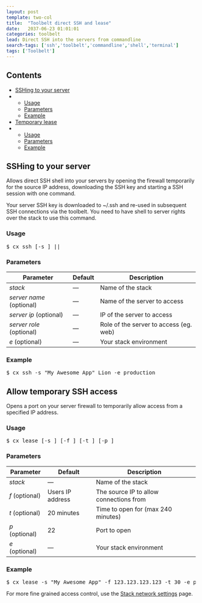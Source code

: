 ```yaml
---
layout: post
template: two-col
title:  "Toolbelt direct SSH and lease"
date:   2037-06-23 01:01:01
categories: toolbelt
lead: Direct SSH into the servers from commandline
search-tags: ['ssh','toolbelt','commandline','shell','terminal']
tags: ['Toolbelt']
---
```


<h2>Contents</h2>
<ul class="page-toc">
<li><a href="#ssh">SSHing to your server</a></li>
    <li>
        <ul>
            <li><a href="#usage1">Usage</a></li>
            <li><a href="#params">Parameters</a></li>            
            <li><a href="#example">Example</a></li>
        </ul>
    </li>
<li><a href="#temp">Temporary lease</a></li>
    <li>
        <ul>
            <li><a href="#usage2">Usage</a></li>
            <li><a href="#params2">Parameters</a></li>            
            <li><a href="#example2">Example</a></li>
        </ul>
    </li>    
</ul>

<h2 id="ssh">SSHing to your server</h2>
Allows direct SSH shell into your servers by opening the firewall temporarily for the source IP address, downloading the SSH key and starting a SSH session with one command. 

Your server SSH key is downloaded to ~/.ssh and re-used in subsequent SSH connections via the toolbelt. You need to have shell to server rights over the stack to use this command.

<h3 id="usage1">Usage</h3>

<pre class="prettyprint">
$ cx ssh [-s <stack>] <server name>|<server ip>|<server role>
</pre>

<h3 id="params">Parameters</h3>

<table class='table table-bordered table-striped table-small'>
    <thead>
        <tr>
            <th align="center">Parameter</th>
            <th align="center">Default</th>
            <th align="center">Description</th>
        </tr>
    </thead>
    <tbody>
        <tr>
            <td><i>stack</i></td>
            <td>&mdash;</td>
            <td>Name of the stack</td>
        </tr>
        <tr>
            <td><i>server name</i> (optional)</td>
            <td>&mdash;</td>
            <td>Name of the server to access</td>
        </tr>
        <tr>
            <td><i>server ip</i> (optional)</td>
            <td>&mdash;</td>
            <td>IP of the server to access</td>
        </tr>
        <tr>
            <td><i>server role</i> (optional)</td>
            <td>&mdash;</td>
            <td>Role of the server to access (eg. web)</td>
        </tr>
       <tr>
            <td><i>e</i> (optional)</td>
            <td>&mdash;</td>
            <td>Your stack environment</td>
        </tr>
    </tbody>
</table>

<h3 id="example">Example</h3>

<pre class="prettyprint">
$ cx ssh -s "My Awesome App" Lion -e production
</pre>

<h2 id="temp">Allow temporary SSH access</h2>
Opens a port on your server firewall to temporarily allow access from a specified IP address.

<h3 id="usage2">Usage</h3>

<pre class="prettyprint">
$ cx lease [-s <stack>] [-f <from IP>] [-t <time to open>] [-p <port>]
</pre>

<h3 id="params2">Parameters</h3>
<table class='table table-bordered table-striped table-small'>
    <thead>
        <tr>
            <th align="center">Parameter</th>
            <th align="center">Default</th>
            <th align="center">Description</th>
        </tr>
    </thead>
    <tbody>
        <tr>
            <td><i>stack</i></td>
            <td>&mdash;</td>
            <td>Name of the stack</td>
        </tr>
        <tr>
            <td><i>f</i> (optional)</td>
            <td>Users IP address</td>
            <td>The source IP to allow connections from</td>
        </tr>
        <tr>
            <td><i>t</i> (optional)</td>
            <td>20 minutes</td>
            <td>Time to open for (max 240 minutes)</td>
        </tr>
        <tr>
            <td><i>p</i> (optional)</td>
            <td>22</td>
            <td>Port to open</td>
        </tr>
        <tr>
            <td><i>e</i> (optional)</td>
            <td>&mdash;</td>
            <td>Your stack environment</td>
        </tr>
    </tbody>
</table>

<h3 id="example2">Example</h3>

<pre class="prettyprint">
$ cx lease -s "My Awesome App" -f 123.123.123.123 -t 30 -e production
</pre>

For more fine grained access control, use the [Stack network settings](/building-your-stack/stack-network-settings) page.
